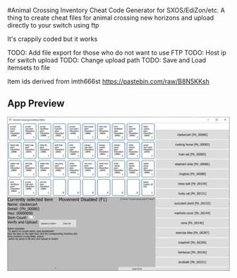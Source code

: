 #Animal Crossing Inventory Cheat Code Generator for SXOS/EdiZon/etc.
A thing to create cheat files for animal crossing new horizons
and upload directly to your switch using ftp

It's crappily coded but it works

TODO: Add file export for those who do not want to use FTP
TODO: Host ip for switch upload
TODO: Change upload path
TODO: Save and Load itemsets to file

Item ids derived from imth666st https://pastebin.com/raw/B8N5KKsh

## App Preview

![App Running](app.png)
